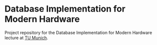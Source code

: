 # Database Implementation for Modern Hardware
Project repository for the Database Implementation for Modern Hardware lecture at [TU Munich](db.in.tum.de/teaching/ss16/moderndbs/).
